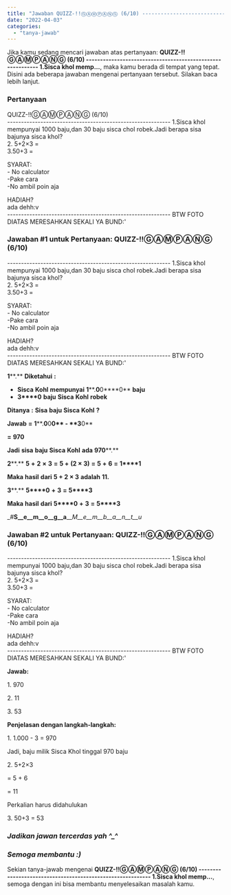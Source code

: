 ```yaml
---
title: "Jawaban QUIZZ-!!ⒼⒶⓂⓅⒶⓃⒼ (6/10) ----------------------------------------------------------- 1.Sisca khol memp..."
date: "2022-04-03"
categories: 
  - "tanya-jawab"
---
```


Jika kamu sedang mencari jawaban atas pertanyaan: **QUIZZ-!!ⒼⒶⓂⓅⒶⓃⒼ (6/10) ----------------------------------------------------------- 1.Sisca khol memp...**, maka kamu berada di tempat yang tepat. Disini ada beberapa jawaban mengenai pertanyaan tersebut. Silakan baca lebih lanjut.

### Pertanyaan

QUIZZ-!!ⒼⒶⓂⓅⒶⓃⒼ (6/10)  
\----------------------------------------------------------- 
1.Sisca khol mempunyai 1000 baju,dan 30 baju sisca chol robek.Jadi berapa sisa bajunya sisca khol?  
2\. 5+2×3 =  
3.50+3 =  
  
SYARAT:  
\- No calculator  
\-Pake cara  
\-No ambil poin aja  
  
HADIAH?  
ada dehh:v  
\----------------------------------------------------------- 
BTW FOTO DIATAS MERESAHKAN SEKALI YA BUND:'​

### Jawaban #1 untuk Pertanyaan: QUIZZ-!!ⒼⒶⓂⓅⒶⓃⒼ (6/10)  
\----------------------------------------------------------- 
1.Sisca khol mempunyai 1000 baju,dan 30 baju sisca chol robek.Jadi berapa sisa bajunya sisca khol?  
2\. 5+2×3 =  
3.50+3 =  
  
SYARAT:  
\- No calculator  
\-Pake cara  
\-No ambil poin aja  
  
HADIAH?  
ada dehh:v  
\----------------------------------------------------------- 
BTW FOTO DIATAS MERESAHKAN SEKALI YA BUND:'​

**1****.** **Diketahui** **:**

- **Sisca** **Kohl** **mempunyai** **1****.****0****0****0** **baju**
- **3****0** **baju** **Sisca** **Kohl** **robek**

**Ditanya** **:** **Sisa** **baju** **Sisca** **Kohl** **?**

**Jawab** **\=** **1****.****0****0****0** **\-** **3****0**

**\=** **970**

**Jadi** **sisa** **baju** **Sisca** **Kohl** **ada** **9****7****0****.**

**2****.** **5** **+** **2** **×** **3** **\=** **5 +** **(****2 × 3****)** **\=** **5** **+** **6** **\=** **1****1**

**Maka** **hasil** **dari** **5 + 2 × 3** **adalah** **1****1****.**

**3****.** **5****0** **+** **3** **\=** **5****3**

**Maka** **hasil** **dari** **5****0** **+** **3** **\=** **5****3**

_#__S__e__m__o__g__a__\___M__e__m__b__a__n__t__u_

### Jawaban #2 untuk Pertanyaan: QUIZZ-!!ⒼⒶⓂⓅⒶⓃⒼ (6/10)  
\----------------------------------------------------------- 
1.Sisca khol mempunyai 1000 baju,dan 30 baju sisca chol robek.Jadi berapa sisa bajunya sisca khol?  
2\. 5+2×3 =  
3.50+3 =  
  
SYARAT:  
\- No calculator  
\-Pake cara  
\-No ambil poin aja  
  
HADIAH?  
ada dehh:v  
\----------------------------------------------------------- 
BTW FOTO DIATAS MERESAHKAN SEKALI YA BUND:'​

**Jawab:**

1\. 970

2\. 11

3\. 53

**Penjelasan dengan langkah-langkah:**

1\. 1.000 - 3 = 970

Jadi, baju milik Sisca Khol tinggal 970 baju

2\. 5+2×3

\= 5 + 6

\= 11

Perkalian harus didahulukan

3\. 50+3 = 53

### _**Jadikan jawan tercerdas yah ^\_^**_

### _**Semoga membantu :)**_

Sekian tanya-jawab mengenai **QUIZZ-!!ⒼⒶⓂⓅⒶⓃⒼ (6/10) ----------------------------------------------------------- 1.Sisca khol memp...**, semoga dengan ini bisa membantu menyelesaikan masalah kamu.
